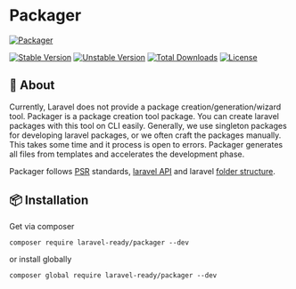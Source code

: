 # Packager

[![Packager](https://preview.dragon-code.pro/laravel-ready/packager.svg?brand=laravel)](https://github.com/laravel-readypackager)

[![Stable Version][badge_stable]][link_packagist]
[![Unstable Version][badge_unstable]][link_packagist]
[![Total Downloads][badge_downloads]][link_packagist]
[![License][badge_license]][link_license]

## 📂 About

Currently, Laravel does not provide a package creation/generation/wizard tool. Packager is a package creation tool package. You can create laravel packages with this tool on CLI easily. Generally, we use singleton packages for developing laravel packages, or we often craft the packages manually. This takes some time and it process is open to errors. Packager generates all files from templates and accelerates the development phase.

Packager follows [PSR](https://www.php-fig.org/psr/) standards, [laravel API](https://laravel.com/api/9.x/) and laravel [folder structure](https://github.com/laravel/laravel).

## 📦 Installation

Get via composer

`composer require laravel-ready/packager --dev`

or install globally

`composer global require laravel-ready/packager --dev`

[badge_downloads]:      https://img.shields.io/packagist/dt/laravel-ready/packager.svg?style=flat-square

[badge_license]:        https://img.shields.io/packagist/l/laravel-ready/packager.svg?style=flat-square

[badge_stable]:         https://img.shields.io/github/v/release/laravel-ready/packager?label=stable&style=flat-square

[badge_unstable]:       https://img.shields.io/badge/unstable-dev--main-orange?style=flat-square

[link_license]:         LICENSE

[link_packagist]:       https://packagist.org/packages/laravel-ready/packager
